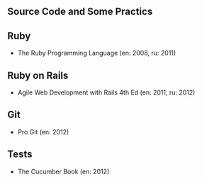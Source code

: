 ## Source Code and Some Practics ##

## Ruby ##

* The Ruby Programming Language (en: 2008, ru: 2011)

## Ruby on Rails ##

* Agile Web Development with Rails 4th Ed (en: 2011, ru: 2012)

## Git ##

* Pro Git (en: 2012)

## Tests ##

* The Cucumber Book (en: 2012)